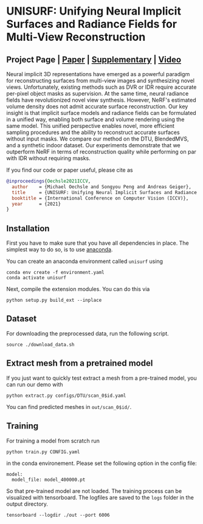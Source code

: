 # UNISURF: Unifying Neural Implicit Surfaces and Radiance Fields for Multi-View Reconstruction
## Project Page | [Paper](http://www.cvlibs.net/publications/Oechsle2021ICCV.pdf) | [Supplementary](http://www.cvlibs.net/publications/Oechsle2021ICCV_supplementary.pdf) | [Video](https://www.youtube.com/watch?v=WXUfHvZge0E)

Neural implicit 3D representations have emerged as a powerful paradigm for reconstructing surfaces from multi-view images and synthesizing novel views. Unfortunately, existing methods such as DVR or IDR require accurate per-pixel object masks as supervision. At the same time, neural radiance fields have revolutionized novel view synthesis. However, NeRF's estimated volume density does not admit accurate surface reconstruction. Our key insight is that implicit surface models and radiance fields can be formulated in a unified way, enabling both surface and volume rendering using the same model. This unified perspective enables novel, more efficient sampling procedures and the ability to reconstruct accurate surfaces without input masks. We compare our method on the DTU, BlendedMVS, and a synthetic indoor dataset. Our experiments demonstrate that we outperform NeRF in terms of reconstruction quality while performing on par with IDR without requiring masks.

If you find our code or paper useful, please cite as
```bibtex
@inproceedings{Oechsle2021ICCV,
  author    = {Michael Oechsle and Songyou Peng and Andreas Geiger},
  title     = {UNISURF: Unifying Neural Implicit Surfaces and Radiance Fields for Multi-View Reconstruction},
  booktitle = {International Conference on Computer Vision (ICCV)},
  year      = {2021}
} 
```    
    
## Installation

First you have to make sure that you have all dependencies in place.
The simplest way to do so, is to use [anaconda](https://www.anaconda.com/).

You can create an anaconda environment called `unisurf` using
```
conda env create -f environment.yaml
conda activate unisurf
```
Next, compile the extension modules.
You can do this via
```
python setup.py build_ext --inplace
```

## Dataset
For downloading the preprocessed data, run the following script. 
```
source ./download_data.sh
```

## Extract mesh from a pretrained model

If you just want to quickly test extract a mesh from a pre-trained model, you can run our demo with 
```
python extract.py configs/DTU/scan_0$id.yaml 
```

You can find predicted meshes in `out/scan_0$id/`.


## Training
For training a model from scratch run 
```
python train.py CONFIG.yaml
```
in the conda environement.
Please set the following option in the config file:
```
model:
  model_file: model_400000.pt
```
So that pre-trained model are not loaded.
The training process can be visualized with tensorboard. The logfiles are saved to the `logs` folder in the output directory.
```
tensorboard --logdir ./out --port 6006
```

